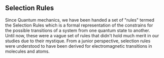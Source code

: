 ## Selection Rules

Since Quantum mechanics, we have been handed a set of "rules" termed the Selection Rules which is a formal representation of the constrains for the possible transitions of a system from one quantum state to another. Until now, these were a vague set of rules 
that didn't hold much merit in our studies due to their mystique. From a junior perspective, selection rules were understood to have been derived for electromagnetic transitions in molecules and atoms. 


